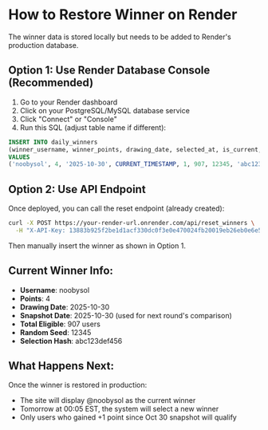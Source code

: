 # How to Restore Winner on Render

The winner data is stored locally but needs to be added to Render's production database.

## Option 1: Use Render Database Console (Recommended)

1. Go to your Render dashboard
2. Click on your PostgreSQL/MySQL database service
3. Click "Connect" or "Console"
4. Run this SQL (adjust table name if different):

```sql
INSERT INTO daily_winners 
(winner_username, winner_points, drawing_date, selected_at, is_current, total_eligible, random_seed, selection_hash, snapshot_date)
VALUES 
('noobysol', 4, '2025-10-30', CURRENT_TIMESTAMP, 1, 907, 12345, 'abc123def456', '2025-10-30');
```

## Option 2: Use API Endpoint

Once deployed, you can call the reset endpoint (already created):

```bash
curl -X POST https://your-render-url.onrender.com/api/reset_winners \
  -H "X-API-Key: 13883b925f2be1d1acf330dc0f3e0e470024fb20019eb26eb0e6e59c9ea9dfe6"
```

Then manually insert the winner as shown in Option 1.

## Current Winner Info:

- **Username**: noobysol
- **Points**: 4
- **Drawing Date**: 2025-10-30
- **Snapshot Date**: 2025-10-30 (used for next round's comparison)
- **Total Eligible**: 907 users
- **Random Seed**: 12345
- **Selection Hash**: abc123def456

## What Happens Next:

Once the winner is restored in production:
- The site will display @noobysol as the current winner
- Tomorrow at 00:05 EST, the system will select a new winner
- Only users who gained +1 point since Oct 30 snapshot will qualify


